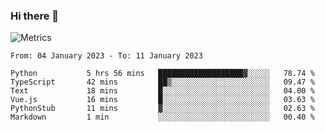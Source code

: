 ### Hi there 👋

![Metrics](https://github.com/radoapx/radoapx/blob/main/github-metrics.svg)

<!--START_SECTION:waka-->

```text
From: 04 January 2023 - To: 11 January 2023

Python           5 hrs 56 mins   ███████████████████▓░░░░░   78.74 %
TypeScript       42 mins         ██▒░░░░░░░░░░░░░░░░░░░░░░   09.47 %
Text             18 mins         █░░░░░░░░░░░░░░░░░░░░░░░░   04.00 %
Vue.js           16 mins         █░░░░░░░░░░░░░░░░░░░░░░░░   03.63 %
PythonStub       11 mins         ▓░░░░░░░░░░░░░░░░░░░░░░░░   02.63 %
Markdown         1 min           ░░░░░░░░░░░░░░░░░░░░░░░░░   00.40 %
```

<!--END_SECTION:waka-->

<!--
**radoapx/radoapx** is a ✨ _special_ ✨ repository because its `README.md` (this file) appears on your GitHub profile.

Here are some ideas to get you started:

- 🔭 I’m currently working on ...
- 🌱 I’m currently learning ...
- 👯 I’m looking to collaborate on ...
- 🤔 I’m looking for help with ...
- 💬 Ask me about ...
- 📫 How to reach me: ...
- 😄 Pronouns: ...
- ⚡ Fun fact: ...
-->
